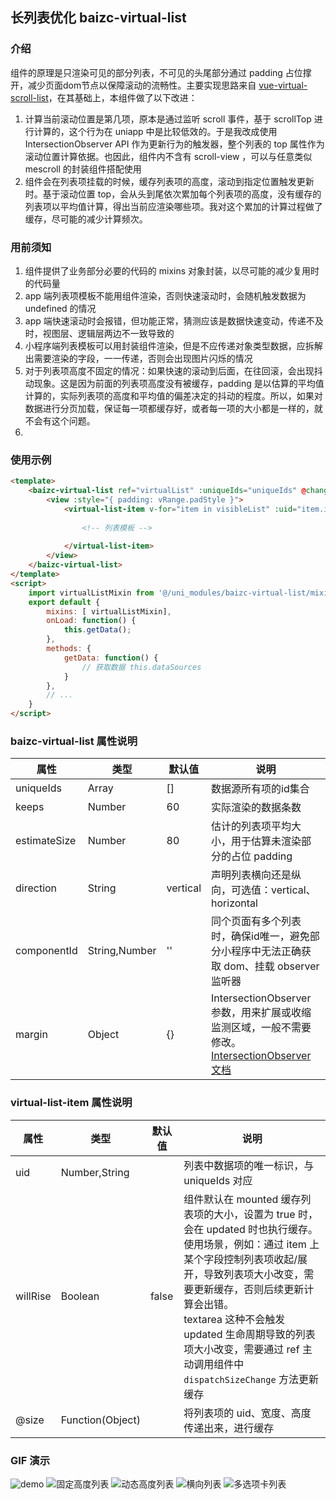 ## 长列表优化 baizc-virtual-list

### 介绍
组件的原理是只渲染可见的部分列表，不可见的头尾部分通过 padding 占位撑开，减少页面dom节点以保障滚动的流畅性。主要实现思路来自 [vue-virtual-scroll-list](https://github.com/tangbc/vue-virtual-scroll-list/)，在其基础上，本组件做了以下改进：
1. 计算当前滚动位置是第几项，原本是通过监听 scroll 事件，基于 scrollTop 进行计算的，这个行为在 uniapp 中是比较低效的。于是我改成使用 IntersectionObserver API 作为更新行为的触发器，整个列表的 top 属性作为滚动位置计算依据。也因此，组件内不含有 scroll-view ，可以与任意类似 mescroll 的封装组件搭配使用
2. 组件会在列表项挂载的时候，缓存列表项的高度，滚动到指定位置触发更新时。基于滚动位置 top，会从头到尾依次累加每个列表项的高度，没有缓存的列表项以平均值计算，得出当前应渲染哪些项。我对这个累加的计算过程做了缓存，尽可能的减少计算频次。

### 用前须知
1. 组件提供了业务部分必要的代码的 mixins 对象封装，以尽可能的减少复用时的代码量
2. app 端列表项模板不能用组件渲染，否则快速滚动时，会随机触发数据为 undefined 的情况
2. app 端快速滚动时会报错，但功能正常，猜测应该是数据快速变动，传递不及时，视图层、逻辑层两边不一致导致的
3. 小程序端列表模板可以用封装组件渲染，但是不应传递对象类型数据，应拆解出需要渲染的字段，一一传递，否则会出现图片闪烁的情况
4. 对于列表项高度不固定的情况：如果快速的滚动到后面，在往回滚，会出现抖动现象。这是因为前面的列表项高度没有被缓存，padding 是以估算的平均值计算的，实际列表项的高度和平均值的偏差决定的抖动的程度。所以，如果对数据进行分页加载，保证每一项都缓存好，或者每一项的大小都是一样的，就不会有这个问题。
5. 

### 使用示例
```html
<template>
	<baizc-virtual-list ref="virtualList" :uniqueIds="uniqueIds" @change="onRangeChange">
		<view :style="{ padding: vRange.padStyle }">
			<virtual-list-item v-for="item in visibleList" :uid="item.id" :key="item.id" @size="onEmitSize">
				
				<!-- 列表模板 -->
				
			</virtual-list-item>
		</view>
	</baizc-virtual-list>
</template>
<script>
	import virtualListMixin from '@/uni_modules/baizc-virtual-list/mixins/virtual-list.js';
	export default {
		mixins: [ virtualListMixin],
		onLoad: function() {
			this.getData();
		},
		methods: {
			getData: function() {
				// 获取数据 this.dataSources
			}
		},
		// ...
	}
</script>
```

### baizc-virtual-list 属性说明
|属性|类型|默认值|说明|
|--	|--	|--	|--	|
|uniqueIds |Array |[]	|数据源所有项的id集合	|
|keeps |Number |60	|实际渲染的数据条数	|
|estimateSize |Number |80	|估计的列表项平均大小，用于估算未渲染部分的占位 padding	|
|direction |String	|vertical	|声明列表横向还是纵向，可选值：vertical、horizontal	|
|componentId |String,Number	|''	|同个页面有多个列表时，确保id唯一，避免部分小程序中无法正确获取 dom、挂载 observer 监听器	|
|margin |Object |{}	|IntersectionObserver参数，用来扩展或收缩监测区域，一般不需要修改。[IntersectionObserver文档](https://uniapp.dcloud.io/api/ui/intersection-observer?id=intersectionobserver-%e5%af%b9%e8%b1%a1%e7%9a%84%e6%96%b9%e6%b3%95%e5%88%97%e8%a1%a8)	|

### virtual-list-item 属性说明
|属性|类型|默认值|说明|
|--	|--	|--	|--	|
|uid	|Number,String	|	|列表中数据项的唯一标识，与 uniqueIds 对应	|
|willRise	|Boolean	|false	|组件默认在 mounted 缓存列表项的大小，设置为 true 时，会在 updated 时也执行缓存。<br> 使用场景，例如：通过 item 上某个字段控制列表项收起/展开，导致列表项大小改变，需要更新缓存，否则后续更新计算会出错。<br> textarea 这种不会触发 updated 生命周期导致的列表项大小改变，需要通过 ref 主动调用组件中 `dispatchSizeChange` 方法更新缓存	|
|@size	|Function(Object)	|	|将列表项的 uid、宽度、高度传递出来，进行缓存	|

### GIF 演示
![demo](https://raw.githubusercontent.com/Whitiny/imagesRepo/master/uni-virtual-list/1.gif)
![固定高度列表](https://raw.githubusercontent.com/Whitiny/imagesRepo/master/uni-virtual-list/2.gif)
![动态高度列表](https://raw.githubusercontent.com/Whitiny/imagesRepo/master/uni-virtual-list/3.gif)
![横向列表](https://raw.githubusercontent.com/Whitiny/imagesRepo/master/uni-virtual-list/4.gif)
![多选项卡列表](https://raw.githubusercontent.com/Whitiny/imagesRepo/master/uni-virtual-list/5.gif)